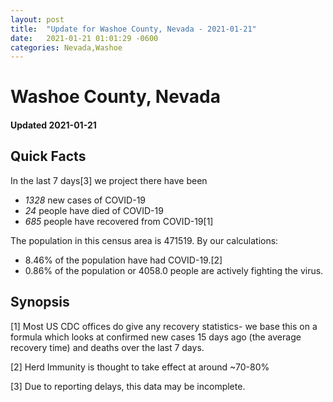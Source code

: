 ```yaml
---
layout: post
title:  "Update for Washoe County, Nevada - 2021-01-21"
date:   2021-01-21 01:01:29 -0600
categories: Nevada,Washoe
---
```


# Washoe County, Nevada
#### Updated 2021-01-21

## Quick Facts

In the last 7 days[3] we project there have been
- *1328* new cases of COVID-19
- *24* people have died of COVID-19
- *685* people have recovered from COVID-19[1]

The population in this census area is 471519. By our calculations:
- 8.46% of the population have had COVID-19.[2]
- 0.86% of the population or 4058.0 people are actively fighting the virus.

## Synopsis




[1] Most US CDC offices do give any recovery statistics- we base this on a formula which looks at confirmed new cases
15 days ago (the average recovery time) and deaths over the last 7 days.

[2] Herd Immunity is thought to take effect at around ~70-80%

[3] Due to reporting delays, this data may be incomplete.
 
    